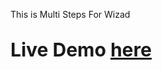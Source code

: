 This is Multi Steps For Wizad
<p style="font-size:30px"> <b>Live Demo  <a href="https://codepen.io/AlmondsGate/pen/BaRLNXG" target="_blank">here</a></b></p>
